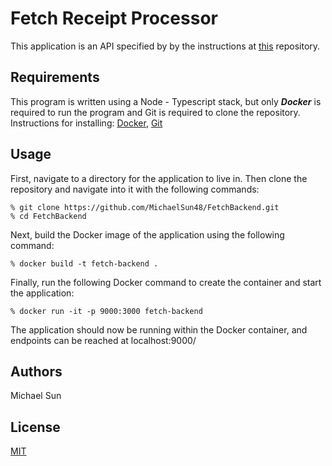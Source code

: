 # Fetch Receipt Processor 

This application is an API specified by by the instructions at [this](https://github.com/fetch-rewards/receipt-processor-challenge) repository. 

## Requirements

This program is written using a Node - Typescript stack, but only ___Docker___ is required to run the program and Git is required to clone the repository. Instructions for installing: [Docker](https://docs.docker.com/engine/install/), [Git](https://github.com/git-guides/install-git)

## Usage

First, navigate to a directory for the application to live in. Then clone the repository and navigate into it with the following commands:
```
% git clone https://github.com/MichaelSun48/FetchBackend.git
% cd FetchBackend 
```

Next, build the Docker image of the application using the following command: 
```
% docker build -t fetch-backend . 
```

Finally, run the following Docker command to create the container and start the application:
```
% docker run -it -p 9000:3000 fetch-backend
```

The application should now be running within the Docker container, and endpoints can be reached at localhost:9000/ 

## Authors

Michael Sun

## License

[MIT](https://choosealicense.com/licenses/mit/)